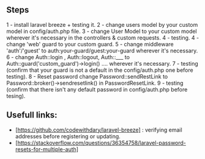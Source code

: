 
## Steps 
1 - install laravel breeze + testing it.
2 - change users model by your custom model in config/auth.php file.
3 - change User Model to your custom model wherever it's necessary in the controllers & custom requests.
4 - testing.
4 - change 'web' guard to your custom guard.
5 - change middleware 'auth'/'guest' to auth:your-guard/guest:your-guard wherever it's necessary.
6 - change Auth::login , Auth::logout, Auth::___ to Auth::guard('custom_guard')->login() .... wherever it's necessary.
7 - testing (confirm that your guard is not a default in the config/auth.php one before testing).
8 - Reset password change Password::sendRestLink to Password::broker()->sendresetlink() in PasswordResetLink.
9 - testing (confirm that there isn't any default password in config/auth.php before tesing).

## Usefull links: 
* [https://github.com/codewithdary/laravel-breeze] : verifying email addresses before registering or updating.
* [https://stackoverflow.com/questions/36354758/laravel-password-resets-for-multiple-auth]
